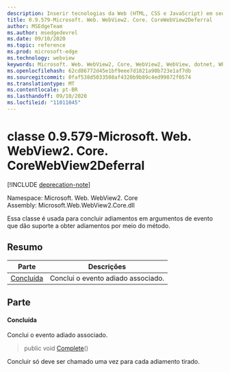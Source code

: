 ```yaml
---
description: Inserir tecnologias da Web (HTML, CSS e JavaScript) em seus aplicativos nativos com o controle WebView2 do Microsoft Edge
title: 0.9.579-Microsoft. Web. WebView2. Core. CoreWebView2Deferral
author: MSEdgeTeam
ms.author: msedgedevrel
ms.date: 09/10/2020
ms.topic: reference
ms.prod: microsoft-edge
ms.technology: webview
keywords: Microsoft. Web. WebView2, Core, WebView2, WebView, dotnet, WPF, WinForms, app, Edge, CoreWebView2, CoreWebView2Controller, controle do navegador, Edge HTML, Microsoft. Web. WebView2. Core. CoreWebView2Deferral
ms.openlocfilehash: 62cd86772d45e1bf9eee7d1821a90b723e1af7db
ms.sourcegitcommit: 0faf538d5033508af4320b9b89c4ed99872f0574
ms.translationtype: MT
ms.contentlocale: pt-BR
ms.lasthandoff: 09/10/2020
ms.locfileid: "11011045"
---
```

# classe 0.9.579-Microsoft. Web. WebView2. Core. CoreWebView2Deferral 

[!INCLUDE [deprecation-note](../../includes/deprecation-note.md)]

Namespace: Microsoft. Web. WebView2. Core \
Assembly: Microsoft.Web.WebView2.Core.dll

Essa classe é usada para concluir adiamentos em argumentos de evento que dão suporte a obter adiamentos por meio do método.

## Resumo

 Parte                        | Descrições
--------------------------------|---------------------------------------------
[Concluída](#complete) | Conclui o evento adiado associado.

## Parte

#### Concluída 

Conclui o evento adiado associado.

> public void [Complete](#complete)()

Concluir só deve ser chamado uma vez para cada adiamento tirado.

